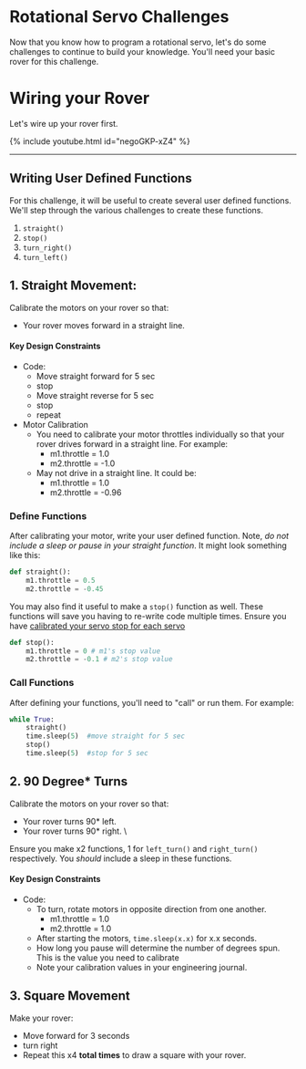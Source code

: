 # Rotational Servo Challenges
Now that you know how to program a rotational servo, let's do some challenges to continue to build your knowledge. You'll need your basic rover for this challenge. 

# Wiring your Rover
Let's wire up your rover first. 

{% include youtube.html id="negoGKP-xZ4" %}

---

## Writing User Defined Functions
For this challenge, it will be useful to create several user defined functions. We'll step through the various challenges to create these functions. 
1. `straight()`
2. `stop()`
3. `turn_right()`
4. `turn_left()` 

## 1. Straight Movement:
Calibrate the motors on your rover so that: 
* Your rover moves forward in a straight line. 

#### Key Design Constraints
* Code:
    * Move straight forward for 5 sec
    * stop
    * Move straight reverse for 5 sec
    * stop
    * repeat
* Motor Calibration
    * You need to calibrate your motor throttles individually so that your rover drives forward in a straight line. For example:
        * m1.throttle = 1.0
        * m2.throttle = -1.0
    * May not drive in a straight line. It could be:
        * m1.throttle = 1.0
        * m2.throttle = -0.96

### Define Functions
After calibrating your motor, write your user defined function. Note, *do not include a sleep or pause in your straight function*. It might look something like this:
```python
def straight():
    m1.throttle = 0.5
    m2.throttle = -0.45

```

You may also find it useful to make a `stop()` function as well. These functions will save you having to re-write code multiple times. Ensure you have [calibrated your servo stop for each servo](rot_calibrate.py)
```python
def stop():
    m1.throttle = 0 # m1's stop value
    m2.throttle = -0.1 # m2's stop value
```

### Call Functions
After defining your functions, you'll need to "call" or run them. For example:
```python
while True:
    straight()
    time.sleep(5)  #move straight for 5 sec
    stop()
    time.sleep(5)  #stop for 5 sec
```

## 2. 90 Degree* Turns
Calibrate the motors on your rover so that: 
* Your rover turns 90* left.
* Your rover turns 90* right. \

Ensure you make x2 functions, 1 for `left_turn()` and `right_turn()` respectively. You *should* include a sleep in these functions. 

#### Key Design Constraints
* Code:
    * To turn, rotate motors in opposite direction from one another. 
        * m1.throttle = 1.0 
        * m2.throttle = 1.0
    * After starting the motors, `time.sleep(x.x)` for x.x seconds. 
    * How long you pause will determine the number of degrees spun. This is the value you need to calibrate
    * Note your calibration values in your engineering journal. 

## 3. Square Movement
Make your rover: 
* Move forward for 3 seconds
* turn right
* Repeat this x4 **total times** to draw a square with your rover. 